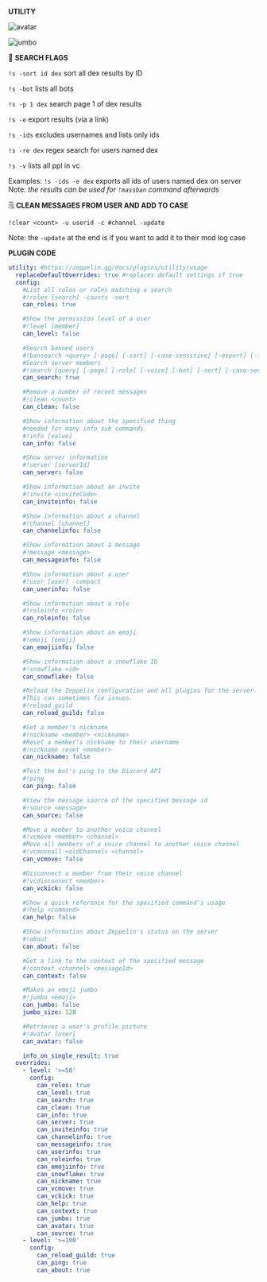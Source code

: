 **UTILITY**

![avatar](https://media.discordapp.net/attachments/770256340639416320/830444957654843413/Screen_Shot_2021-04-10_at_7.11.36_PM.png)


![jumbo](https://cdn.discordapp.com/attachments/832964085976530964/834393774426816552/Screen_Shot_2021-04-21_at_4.40.37_PM.png)

🚩 **SEARCH FLAGS**

`!s -sort id dex` sort all dex results by ID

`!s -bot` lists all bots

`!s -p 1 dex` search page 1 of dex results

`!s -e` export results (via a link)

`!s -ids` excludes usernames and lists only ids

`!s -re dex` regex search for users named dex

`!s -v` lists all ppl in vc

Examples:
`!s -ids -e dex` exports all ids of users named dex on server
Note: *the results can be used for `!massban` command afterwards*

🗒️ **CLEAN MESSAGES FROM USER AND ADD TO CASE**

`!clear <count> -u userid -c #channel -update`

Note: the `-update` at the end is if you want to add it to their mod log case


**PLUGIN CODE**

```yaml
utility: #https://zeppelin.gg/docs/plugins/utility/usage
  replaceDefaultOverrides: true #replaces default settings if true
  config:
    #List all roles or roles matching a search
    #!roles [search] -counts -sort
    can_roles: true

    #Show the permission level of a user
    #!level [member]
    can_level: false

    #Search banned users
    #!bansearch <query> [-page] [-sort] [-case-sensitive] [-export] [-ids] [-regex]
    #Search server members
    #!search [query] [-page] [-role] [-voice] [-bot] [-sort] [-case-sensitive] [-export] [-ids] [-regex] [-status-search]
    can_search: true

    #Remove a number of recent messages
    #!clean <count>
    can_clean: false

    #Show information about the specified thing
    #needed for many info sub commands
    #!info [value]
    can_info: false

    #Show server information
    #!server [serverId]
    can_server: false

    #Show information about an invite
    #!invite <inviteCode>
    can_inviteinfo: false

    #Show information about a channel
    #!channel [channel]
    can_channelinfo: false

    #Show information about a message
    #!message <message>
    can_messageinfo: false

    #Show information about a user
    #!user [user] -compact
    can_userinfo: false

    #Show information about a role
    #!roleinfo <role>
    can_roleinfo: false

    #Show information about an emoji
    #!emoji [emoji]
    can_emojiinfo: false

    #Show information about a snowflake ID
    #!snowflake <id>
    can_snowflake: false

    #Reload the Zeppelin configuration and all plugins for the server.
    #This can sometimes fix issues.
    #!reload_guild
    can_reload_guild: false

    #Set a member's nickname
    #!nickname <member> <nickname>
    #Reset a member's nickname to their username
    #!nickname reset <member>
    can_nickname: false

    #Test the bot's ping to the Discord API
    #!ping
    can_ping: false

    #View the message source of the specified message id
    #!source <message>
    can_source: false

    #Move a member to another voice channel
    #!vcmove <member> <channel>
    #Move all members of a voice channel to another voice channel
    #!vcmoveall <oldChannel> <channel>
    can_vcmove: false

    #Disconnect a member from their voice channel
    #!vcdisconnect <member>
    can_vckick: false

    #Show a quick reference for the specified command's usage
    #!help <command>
    can_help: false

    #Show information about Zeppelin's status on the server
    #!about
    can_about: false

    #Get a link to the context of the specified message
    #!context <channel> <messageId>
    can_context: false

    #Makes an emoji jumbo
    #!jumbo <emoji>
    can_jumbo: false
    jumbo_size: 128

    #Retrieves a user's profile picture
    #!avatar [user]
    can_avatar: false

    info_on_single_result: true
  overrides:
    - level: '>=50'
      config:
        can_roles: true
        can_level: true
        can_search: true
        can_clean: true
        can_info: true
        can_server: true
        can_inviteinfo: true
        can_channelinfo: true
        can_messageinfo: true
        can_userinfo: true
        can_roleinfo: true
        can_emojiinfo: true
        can_snowflake: true
        can_nickname: true
        can_vcmove: true
        can_vckick: true
        can_help: true
        can_context: true
        can_jumbo: true
        can_avatar: true
        can_source: true
    - level: '>=100'
      config:
        can_reload_guild: true
        can_ping: true
        can_about: true
```

